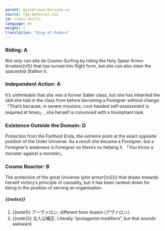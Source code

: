 ```yaml
---
parent: mysterious-heroine-xx
source: fgo-material-vii
id: class-skills
language: en
weight: 1
translation: "King of Padoru"
---
```


### Riding: A

Not only can she do Cosmo-Surfing by riding the Holy Spear Armor Arvalon{{n1}} that has turned into flight form, but she can also steer the spaceship Stallion II.

### Independent Action: A

It’s unthinkable that she was a former Saber class, but she has inherited the skill she had in the class from before becoming a Foreigner without change.
「That’s because, in severe missions, cool-headed self-assessment is required at times」, she herself is convinced with a triumphant look.

### Existence Outside the Domain: D

Protection from the Farthest Ends, the extreme point at the exact opposite position of the Outer Universe.
As a result she became a Foreigner, but a Foreigner’s weakness is Foreigner so there’s no helping it. 「You throw a monster against a monster」

### Cosmo Reactor: B

The protection of the great Universe (plot armor{{n2}}) that draws towards herself victory’s principle of causality, but it has been ranked-down for being in the position of serving an organization.

##### {{notes}}

1. {{note1}} アーヴァロン, different from Avalon (アヴァロン).
2. {{note2}} 主人公補正. Literally “protagonist modifiers”, but that sounds awkward.
